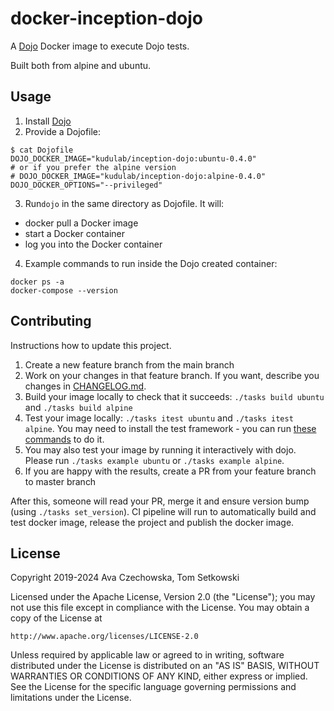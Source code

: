 # docker-inception-dojo

A [Dojo](https://github.com/kudulab/dojo) Docker image to execute Dojo tests.

Built both from alpine and ubuntu.

## Usage

1. Install [Dojo](https://github.com/kudulab/dojo/#installation)
2. Provide a Dojofile:
```
$ cat Dojofile
DOJO_DOCKER_IMAGE="kudulab/inception-dojo:ubuntu-0.4.0"
# or if you prefer the alpine version
# DOJO_DOCKER_IMAGE="kudulab/inception-dojo:alpine-0.4.0"
DOJO_DOCKER_OPTIONS="--privileged"
```
3. Run`dojo` in the same directory as Dojofile. It will:
  * docker pull a Docker image
  * start a Docker container
  * log you into the Docker container

4. Example commands to run inside the Dojo created container:
```
docker ps -a
docker-compose --version
```


## Contributing
Instructions how to update this project.

1. Create a new feature branch from the main branch
1. Work on your changes in that feature branch. If you want, describe you changes in [CHANGELOG.md](CHANGELOG.md).
1. Build your image locally to check that it succeeds: `./tasks build ubuntu` and `./tasks build alpine`
1. Test your image locally: `./tasks itest ubuntu` and `./tasks itest alpine`. You may need to install the test framework - you can run [these commands](https://github.com/kudulab/docker-dotnet-dojo/blob/3.2.0/image/Dockerfile.debian#L58) to do it.
1. You may also test your image by running it interactively with dojo. Please run `./tasks example ubuntu` or `./tasks example alpine`.
1. If you are happy with the results, create a PR from your feature branch to master branch

After this, someone will read your PR, merge it and ensure version bump (using `./tasks set_version`). CI pipeline will run to automatically build and test docker image, release the project and publish the docker image.

## License

Copyright 2019-2024 Ava Czechowska, Tom Setkowski

Licensed under the Apache License, Version 2.0 (the "License");
you may not use this file except in compliance with the License.
You may obtain a copy of the License at

    http://www.apache.org/licenses/LICENSE-2.0

Unless required by applicable law or agreed to in writing, software
distributed under the License is distributed on an "AS IS" BASIS,
WITHOUT WARRANTIES OR CONDITIONS OF ANY KIND, either express or implied.
See the License for the specific language governing permissions and
limitations under the License.
